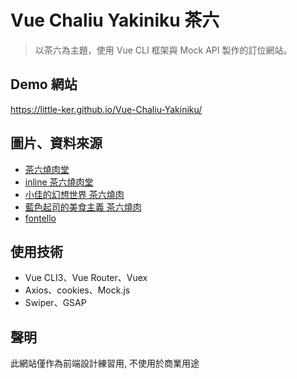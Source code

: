 # Vue Chaliu Yakiniku 茶六

> 以茶六為主題，使用 Vue CLI 框架與 Mock API 製作的訂位網站。

## Demo 網站
https://little-ker.github.io/Vue-Chaliu-Yakiniku/

## 圖片、資料來源

- [茶六燒肉堂](https://www.facebook.com/chaliuyakiniku/)
- [inline 茶六燒肉堂](https://inline.app/booking/-L93VSXuz8o86ahWDRg0:inline-live-karuizawa?language=zh-tw)
- [小佳的幻想世界 茶六燒肉](https://www.tiffany0118.com/chaliuyakiniku/)
- [藍色起司的美食主義 茶六燒肉](https://blue74.net/1962/chaliuyakiniku/)
- [fontello](https://fontello.com/)

## 使用技術

- Vue CLI3、Vue Router、Vuex
- Axios、cookies、Mock.js
- Swiper、GSAP

## 聲明

此網站僅作為前端設計練習用, 不使用於商業用途
